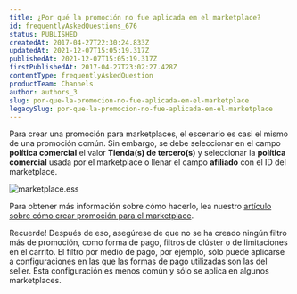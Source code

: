 ```yaml
---
title: ¿Por qué la promoción no fue aplicada em el marketplace?
id: frequentlyAskedQuestions_676
status: PUBLISHED
createdAt: 2017-04-27T22:30:24.833Z
updatedAt: 2021-12-07T15:05:19.317Z
publishedAt: 2021-12-07T15:05:19.317Z
firstPublishedAt: 2017-04-27T23:02:27.428Z
contentType: frequentlyAskedQuestion
productTeam: Channels
author: authors_3
slug: por-que-la-promocion-no-fue-aplicada-em-el-marketplace
legacySlug: por-que-la-promocion-no-fue-aplicada-em-el-marketplace
---
```


Para crear una promoción para marketplaces, el escenario es casi el mismo de una promoción común. Sin embargo, se debe seleccionar en el campo **política comercial** el valor **Tienda(s) de tercero(s)** y seleccionar la **política comercial** usada por el marketplace o llenar el campo **afiliado** con el ID del marketplace.

![marketplace.ess](https://images.ctfassets.net/alneenqid6w5/1eKWkGJX4m9jrQC971dxJH/50bec937a116cdd40cdcd26fc6c337ce/marketplace.ess.png)

Para obtener más información sobre cómo hacerlo, lea nuestro [artículo sobre cómo crear promoción para el marketplace](/es/tutorial/promocion-para-marketplace).

Recuerde! Después de eso, asegúrese de que no se ha creado ningún filtro más de promoción, como forma de pago, filtros de clúster o de limitaciones en el carrito. El filtro por medio de pago, por ejemplo, sólo puede aplicarse a configuraciones en las que las formas de pago utilizadas son las del seller. Esta configuración es menos común y sólo se aplica en algunos marketplaces.
